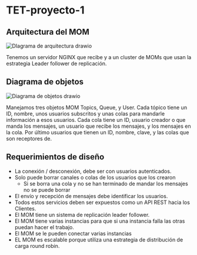 # TET-proyecto-1

## Arquitectura del MOM

![DIagrama de arquitectura drawio](https://user-images.githubusercontent.com/28406146/230799407-4033c08b-fac8-4120-8366-0238cfd036ed.png)

Tenemos un servidor NGINX que recibe y a un cluster de MOMs que usan la estrategia Leader follower de replicación.

## Diagrama de objetos

![Diagrama de objetos drawio](https://user-images.githubusercontent.com/28406146/230799410-f6b793cd-2c12-41b0-8cf1-ced4431a184f.png)

Manejamos tres objetos MOM Topics, Queue, y User. Cada tópico tiene un ID, nombre, unos usuarios subscritos y unas colas para mandarle información a esos usuarios. Cada cola tiene un ID, usuario creador o que manda los mensajes, un usuario que recibe los mensajes, y los mensajes en la cola. Por último usuarios que tienen un ID, nombre, clave, y las colas que son receptores de.

## Requerimientos de diseño

* La conexión / desconexión, debe ser con usuarios autenticados.
* Solo puede borrar canales o colas de los usuarios que los crearon
  * Si se borra una cola y no se han terminado de mandar los mensajes no se puede borrar
* El envío y recepción de mensajes debe identificar los usuarios.
* Todos estos servicios deben ser expuestos como un API REST hacia los Clientes.
* El MOM tiene un sistema de replicación leader follower.
* El MOM tiene varias instancias para que si una instancia falla las otras puedan hacer el trabajo.
* El MOM se le pueden conectar varias instancias
* EL MOM es escalable porque utiliza una estrategia de distribución de carga round robin.
